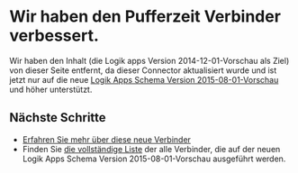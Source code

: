 <properties 
    pageTitle="Verwenden den Pufferzeit Verbinder in Logik Apps | Microsoft Azure-App-Verwaltungsdienst"
    description="So erstellen und Konfigurieren der app Pufferzeit Verbinder oder API und diese in einer app Logik in Azure-App-Dienst verwenden"
    authors="msftman" 
    manager="erikre" 
    editor="" 
    services="logic-apps" 
    documentationCenter=""/>

<tags
    ms.service="logic-apps"
    ms.workload="integration"
    ms.tgt_pltfrm="na"
    ms.devlang="na"
    ms.topic="article"
    ms.date="04/19/2016"
    ms.author="deonhe"/>

# <a name="weve-improved-the-slack-connector"></a>Wir haben den Pufferzeit Verbinder verbessert. 

Wir haben den Inhalt (die Logik apps Version 2014-12-01-Vorschau als Ziel) von dieser Seite entfernt, da dieser Connector aktualisiert wurde und ist jetzt nur auf die neue [Logik Apps Schema Version 2015-08-01-Vorschau](./app-service-logic-schema-2015-08-01.md) und höher unterstützt. 


## <a name="next-steps"></a>Nächste Schritte    

- [Erfahren Sie mehr über diese neue Verbinder](../connectors/connectors-create-api-slack.md)
- Finden Sie [die vollständige Liste](../connectors/apis-list.md) der alle Verbinder, die auf der neuen Logik Apps Schema Version 2015-08-01-Vorschau ausgeführt werden.  